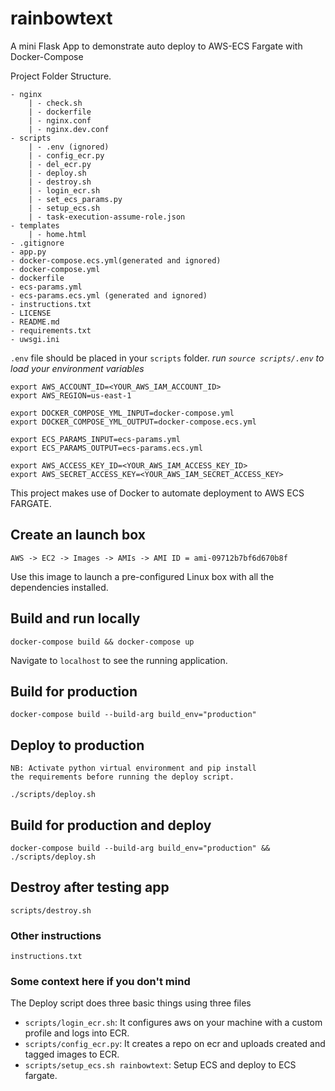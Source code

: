 # rainbowtext

A mini Flask App to demonstrate auto deploy to AWS-ECS Fargate with Docker-Compose

Project Folder Structure.

```text
- nginx
    | - check.sh
    | - dockerfile
    | - nginx.conf
    | - nginx.dev.conf
- scripts
    | - .env (ignored)
    | - config_ecr.py
    | - del_ecr.py
    | - deploy.sh
    | - destroy.sh
    | - login_ecr.sh
    | - set_ecs_params.py
    | - setup_ecs.sh
    | - task-execution-assume-role.json
- templates
    | - home.html
- .gitignore
- app.py
- docker-compose.ecs.yml(generated and ignored)
- docker-compose.yml
- dockerfile
- ecs-params.yml
- ecs-params.ecs.yml (generated and ignored)
- instructions.txt
- LICENSE
- README.md
- requirements.txt
- uwsgi.ini
```

`.env` file should be placed in your `scripts` folder.
*run `source scripts/.env` to load your environment variables*

```shell
export AWS_ACCOUNT_ID=<YOUR_AWS_IAM_ACCOUNT_ID>
export AWS_REGION=us-east-1

export DOCKER_COMPOSE_YML_INPUT=docker-compose.yml
export DOCKER_COMPOSE_YML_OUTPUT=docker-compose.ecs.yml

export ECS_PARAMS_INPUT=ecs-params.yml
export ECS_PARAMS_OUTPUT=ecs-params.ecs.yml

export AWS_ACCESS_KEY_ID=<YOUR_AWS_IAM_ACCESS_KEY_ID>
export AWS_SECRET_ACCESS_KEY=<YOUR_AWS_IAM_SECRET_ACCESS_KEY>

```

This project makes use of Docker to automate deployment to AWS ECS FARGATE.

## Create an launch box

```
AWS -> EC2 -> Images -> AMIs -> AMI ID = ami-09712b7bf6d670b8f
```

Use this image to launch a pre-configured Linux box with all the dependencies installed.

## Build and run locally

```shell
docker-compose build && docker-compose up
```

Navigate to `localhost` to see the running application.

## Build for production

```shell
docker-compose build --build-arg build_env="production"
```

## Deploy to production

```text
NB: Activate python virtual environment and pip install
the requirements before running the deploy script.
```

```shell
./scripts/deploy.sh
```

## Build for production and deploy

```shell
docker-compose build --build-arg build_env="production" && ./scripts/deploy.sh
```

## Destroy after testing app

```shell
scripts/destroy.sh
```

### Other instructions

`instructions.txt`

### Some context here if you don't mind

The Deploy script does three basic things using three files

- `scripts/login_ecr.sh`: It configures aws on your machine with a custom profile and logs into ECR.
- `scripts/config_ecr.py`: It creates a repo on ecr and uploads created and tagged images to ECR.
- `scripts/setup_ecs.sh rainbowtext`: Setup ECS and deploy to ECS fargate.
